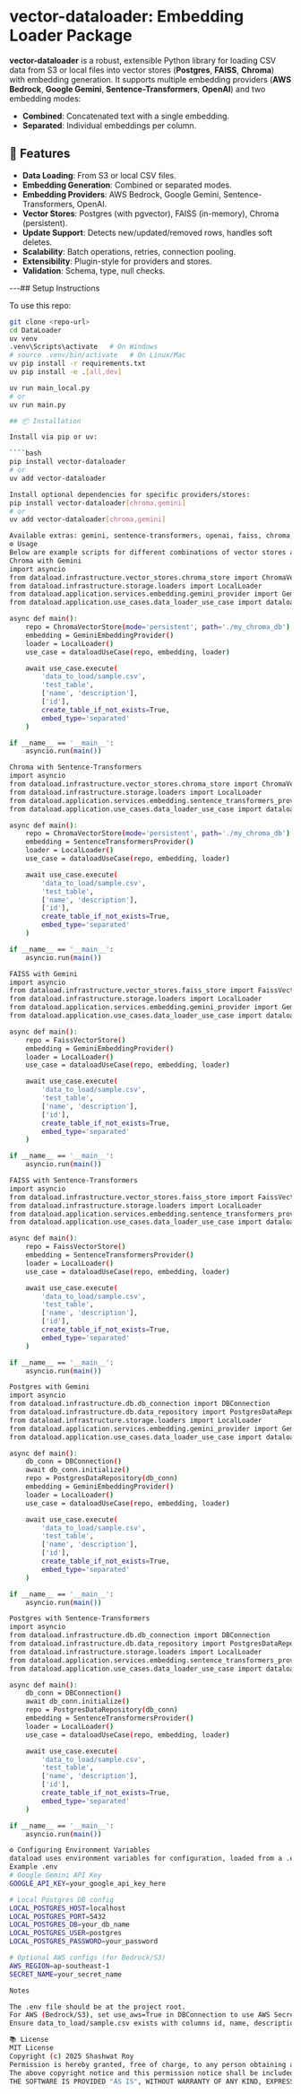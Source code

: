 # vector-dataloader: Embedding Loader Package

**vector-dataloader** is a robust, extensible Python library for loading CSV data from S3 or local files into vector stores (**Postgres**, **FAISS**, **Chroma**) with embedding generation. It supports multiple embedding providers (**AWS Bedrock**, **Google Gemini**, **Sentence-Transformers**, **OpenAI**) and two embedding modes:

- **Combined**: Concatenated text with a single embedding.
- **Separated**: Individual embeddings per column.

## 🚀 Features

- **Data Loading**: From S3 or local CSV files.
- **Embedding Generation**: Combined or separated modes.
- **Embedding Providers**: AWS Bedrock, Google Gemini, Sentence-Transformers, OpenAI.
- **Vector Stores**: Postgres (with pgvector), FAISS (in-memory), Chroma (persistent).
- **Update Support**: Detects new/updated/removed rows, handles soft deletes.
- **Scalability**: Batch operations, retries, connection pooling.
- **Extensibility**: Plugin-style for providers and stores.
- **Validation**: Schema, type, null checks.

---## Setup Instructions

To use this repo:

`````bash
git clone <repo-url>
cd DataLoader
uv venv
.venv\Scripts\activate   # On Windows
# source .venv/bin/activate   # On Linux/Mac
uv pip install -r requirements.txt
uv pip install -e .[all,dev]

uv run main_local.py
# or
uv run main.py

## 📦 Installation

Install via pip or uv:

````bash
pip install vector-dataloader
# or
uv add vector-dataloader

Install optional dependencies for specific providers/stores:
pip install vector-dataloader[chroma,gemini]
# or
uv add vector-dataloader[chroma,gemini]

Available extras: gemini, sentence-transformers, openai, faiss, chroma, all.
⚙️ Usage
Below are example scripts for different combinations of vector stores and embedding providers. Save these as separate files (e.g., main_chroma_gemni.py) and run with uv run <filename>.py or python <filename>.py.
Chroma with Gemini
import asyncio
from dataload.infrastructure.vector_stores.chroma_store import ChromaVectorStore
from dataload.infrastructure.storage.loaders import LocalLoader
from dataload.application.services.embedding.gemini_provider import GeminiEmbeddingProvider
from dataload.application.use_cases.data_loader_use_case import dataloadUseCase

async def main():
    repo = ChromaVectorStore(mode='persistent', path='./my_chroma_db')
    embedding = GeminiEmbeddingProvider()
    loader = LocalLoader()
    use_case = dataloadUseCase(repo, embedding, loader)

    await use_case.execute(
        'data_to_load/sample.csv',
        'test_table',
        ['name', 'description'],
        ['id'],
        create_table_if_not_exists=True,
        embed_type='separated'
    )

if __name__ == '__main__':
    asyncio.run(main())

Chroma with Sentence-Transformers
import asyncio
from dataload.infrastructure.vector_stores.chroma_store import ChromaVectorStore
from dataload.infrastructure.storage.loaders import LocalLoader
from dataload.application.services.embedding.sentence_transformers_provider import SentenceTransformersProvider
from dataload.application.use_cases.data_loader_use_case import dataloadUseCase

async def main():
    repo = ChromaVectorStore(mode='persistent', path='./my_chroma_db')
    embedding = SentenceTransformersProvider()
    loader = LocalLoader()
    use_case = dataloadUseCase(repo, embedding, loader)

    await use_case.execute(
        'data_to_load/sample.csv',
        'test_table',
        ['name', 'description'],
        ['id'],
        create_table_if_not_exists=True,
        embed_type='separated'
    )

if __name__ == '__main__':
    asyncio.run(main())

FAISS with Gemini
import asyncio
from dataload.infrastructure.vector_stores.faiss_store import FaissVectorStore
from dataload.infrastructure.storage.loaders import LocalLoader
from dataload.application.services.embedding.gemini_provider import GeminiEmbeddingProvider
from dataload.application.use_cases.data_loader_use_case import dataloadUseCase

async def main():
    repo = FaissVectorStore()
    embedding = GeminiEmbeddingProvider()
    loader = LocalLoader()
    use_case = dataloadUseCase(repo, embedding, loader)

    await use_case.execute(
        'data_to_load/sample.csv',
        'test_table',
        ['name', 'description'],
        ['id'],
        create_table_if_not_exists=True,
        embed_type='separated'
    )

if __name__ == '__main__':
    asyncio.run(main())

FAISS with Sentence-Transformers
import asyncio
from dataload.infrastructure.vector_stores.faiss_store import FaissVectorStore
from dataload.infrastructure.storage.loaders import LocalLoader
from dataload.application.services.embedding.sentence_transformers_provider import SentenceTransformersProvider
from dataload.application.use_cases.data_loader_use_case import dataloadUseCase

async def main():
    repo = FaissVectorStore()
    embedding = SentenceTransformersProvider()
    loader = LocalLoader()
    use_case = dataloadUseCase(repo, embedding, loader)

    await use_case.execute(
        'data_to_load/sample.csv',
        'test_table',
        ['name', 'description'],
        ['id'],
        create_table_if_not_exists=True,
        embed_type='separated'
    )

if __name__ == '__main__':
    asyncio.run(main())

Postgres with Gemini
import asyncio
from dataload.infrastructure.db.db_connection import DBConnection
from dataload.infrastructure.db.data_repository import PostgresDataRepository
from dataload.infrastructure.storage.loaders import LocalLoader
from dataload.application.services.embedding.gemini_provider import GeminiEmbeddingProvider
from dataload.application.use_cases.data_loader_use_case import dataloadUseCase

async def main():
    db_conn = DBConnection()
    await db_conn.initialize()
    repo = PostgresDataRepository(db_conn)
    embedding = GeminiEmbeddingProvider()
    loader = LocalLoader()
    use_case = dataloadUseCase(repo, embedding, loader)

    await use_case.execute(
        'data_to_load/sample.csv',
        'test_table',
        ['name', 'description'],
        ['id'],
        create_table_if_not_exists=True,
        embed_type='separated'
    )

if __name__ == '__main__':
    asyncio.run(main())

Postgres with Sentence-Transformers
import asyncio
from dataload.infrastructure.db.db_connection import DBConnection
from dataload.infrastructure.db.data_repository import PostgresDataRepository
from dataload.infrastructure.storage.loaders import LocalLoader
from dataload.application.services.embedding.sentence_transformers_provider import SentenceTransformersProvider
from dataload.application.use_cases.data_loader_use_case import dataloadUseCase

async def main():
    db_conn = DBConnection()
    await db_conn.initialize()
    repo = PostgresDataRepository(db_conn)
    embedding = SentenceTransformersProvider()
    loader = LocalLoader()
    use_case = dataloadUseCase(repo, embedding, loader)

    await use_case.execute(
        'data_to_load/sample.csv',
        'test_table',
        ['name', 'description'],
        ['id'],
        create_table_if_not_exists=True,
        embed_type='separated'
    )

if __name__ == '__main__':
    asyncio.run(main())

⚙️ Configuring Environment Variables
dataload uses environment variables for configuration, loaded from a .env file or system variables.
Example .env
# Google Gemini API Key
GOOGLE_API_KEY=your_google_api_key_here

# Local Postgres DB config
LOCAL_POSTGRES_HOST=localhost
LOCAL_POSTGRES_PORT=5432
LOCAL_POSTGRES_DB=your_db_name
LOCAL_POSTGRES_USER=postgres
LOCAL_POSTGRES_PASSWORD=your_password

# Optional AWS configs (for Bedrock/S3)
AWS_REGION=ap-southeast-1
SECRET_NAME=your_secret_name

Notes

The .env file should be at the project root.
For AWS (Bedrock/S3), set use_aws=True in DBConnection to use AWS Secrets Manager.
Ensure data_to_load/sample.csv exists with columns id, name, description.

📚 License
MIT License
Copyright (c) 2025 Shashwat Roy
Permission is hereby granted, free of charge, to any person obtaining a copy of this software and associated documentation files (the "Software"), to deal in the Software without restriction, including without limitation the rights to use, copy, modify, merge, publish, distribute, sublicense, and/or sell copies of the Software, and to permit persons to whom the Software is furnished to do so, subject to the following conditions:
The above copyright notice and this permission notice shall be included in all copies or substantial portions of the Software.
THE SOFTWARE IS PROVIDED "AS IS", WITHOUT WARRANTY OF ANY KIND, EXPRESS OR IMPLIED, INCLUDING BUT NOT LIMITED TO THE WARRANTIES OF MERCHANTABILITY, FITNESS FOR A PARTICULAR PURPOSE AND NONINFRINGEMENT. IN NO EVENT SHALL THE AUTHORS OR COPYRIGHT HOLDERS BE LIABLE FOR ANY CLAIM, DAMAGES OR OTHER LIABILITY, WHETHER IN AN ACTION OF CONTRACT, TORT OR OTHERWISE, ARISING FROM, OUT OF OR IN CONNECTION WITH THE SOFTWARE OR THE USE OR OTHER DEALINGS IN THE SOFTWARE.```
`````
